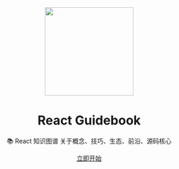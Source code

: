 <div align="center">
    <img width="200" src="http://img.mrsingsing.com/react-guidebook-favicon.png">
</div>

<h1 align="center">React Guidebook</h1>

<p align="center">📚 React 知识图谱 关于概念、技巧、生态、前沿、源码核心</p>

<div align="center"><a href="https://tsejx.github.io/react-guidebook/" target="_blank">立即开始</a></div>

</div>
